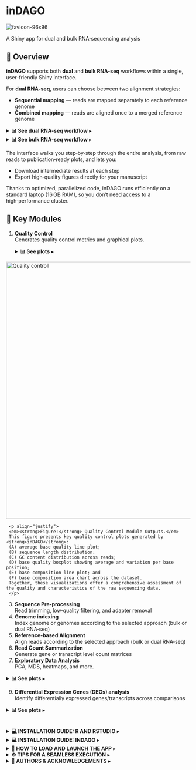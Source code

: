 # inDAGO
![favicon-96x96](https://github.com/user-attachments/assets/4d325017-c452-4e8d-95a7-12f1f7ccd6f7)

A Shiny app for dual and bulk RNA‑sequencing analysis

## 👀 Overview

**inDAGO** supports both **dual** and **bulk RNA-seq** workflows within a single, user-friendly Shiny interface.  

For **dual RNA-seq**, users can choose between two alignment strategies:

- **Sequential mapping** — reads are mapped separately to each reference genome  
- **Combined mapping** — reads are aligned once to a merged reference genome  

<details>
  <summary><strong>📊 See dual RNA-seq workflow</strong> ▸</summary>

  <br>

<img src="https://github.com/user-attachments/assets/f2bd0532-af8e-4f5c-810f-aebfa071b2fd" width="700" alt="Dual RNA-seq workflow"/>


  <p align="justify">
  <em><strong>Figure:</strong> Overview of the inDAGO dual RNA-seq workflow.</em>  
  The workflow supports both sequential and combined mapping approaches and consists of seven steps. Steps 1, 2, 5, 6, and 7 are common to both approaches, whereas Steps 3 and 4 differ.  
  <br><br>
  <strong>Step 1:</strong> Quality control of raw mixed reads (organism A + organism B, FASTQ format) using the <code>Biostrings</code> and <code>ShortRead</code> packages; visualizations are produced with <code>ggplot2</code> and custom R scripts.  
  <br>
  <strong>Step 2:</strong> Filtering of raw mixed reads using <code>Biostrings</code> and <code>ShortRead</code>.  
  <br>
  <strong>Step 3:</strong> Genome indexing of reference sequences (FASTA) performed with <code>Rsubread</code>. In the sequential approach, each organism is indexed separately; in the combined approach, a concatenated genome is indexed once.  
  <br>
  <strong>Step 4:</strong> Alignment of filtered reads, manipulation of SAM/BAM files, and in-silico discrimination of mixed transcripts using <code>Rsubread</code>, <code>Rsamtools</code>, and base R functions. The sequential approach performs two mappings (one per organism), while the combined approach performs a single mapping followed by computational read separation.  
  <br>
  <strong>Step 5:</strong> Assignment and summarization of mapped reads for each organism using <code>Rsubread</code>.  
  <br>
  <strong>Step 6:</strong> Exploration of summarized counts through statistical and graphical analysis using <code>ggplot2</code>, <code>pheatmap</code>, <code>Hmisc</code>, and <code>RNAseQC</code>.  
  <br>
  <strong>Step 7:</strong> Identification of differentially expressed genes (DEGs) with <code>edgeR</code> and <code>HTSFilter</code>.  
  </p>

</details>

<details>
  <summary><strong>📊 See bulk RNA-seq workflow</strong> ▸</summary>

  <br>
  
<img src="https://github.com/user-attachments/assets/6e73d380-1b5e-4279-a9dd-1eff7dd322c3" width="400" alt="Bulk RNA-seq workflow"/>


  <p align="justify">
  <em><strong>Figure:</strong> Overview of the inDAGO bulk RNA-seq workflow.</em>  
  The bulk RNA-seq workflow follows seven key steps, mirroring the dual workflow but focused on a single organism.  
  <br><br>
  <strong>Step 1:</strong> Quality control of raw reads.  
  <br>
  <strong>Step 2:</strong> Filtering of low-quality sequences.  
  <br>
  <strong>Step 3:</strong> Genome indexing of the reference genome (FASTA).  
  <br>
  <strong>Step 4:</strong> Alignment of reads to the reference.  
  <br>
  <strong>Step 5:</strong> Summarization of mapped reads by biological unit (e.g., gene).  
  <br>
  <strong>Step 6:</strong> Statistical exploration and visualization of read counts.  
  <br>
  <strong>Step 7:</strong> Identification of differentially expressed genes (DEGs).  
  <br><br>
  The bulk RNA-seq workflow uses the same core set of R packages as the dual pipeline, ensuring consistency and reproducibility across analyses.
  </p>

</details>

   
The interface walks you step‑by‑step through the entire analysis, from raw reads to publication‑ready plots, and lets you:

- Download intermediate results at each step  
- Export high‑quality figures directly for your manuscript  

Thanks to optimized, parallelized code, inDAGO runs efficiently on a standard laptop (16 GB RAM), so you don’t need access to a high‑performance cluster.

## 🔧 Key Modules

1. **Quality Control**  
   Generates quality control metrics and graphical plots.

   <details>
     <summary><strong>📊 See plots</strong> ▸</summary>

     <br>

<img src="https://github.com/user-attachments/assets/4d55ecb6-6277-4971-bd4e-e25fe0e0eb29" width="700" alt="Quality controll"/>


     <p align="justify">
     <em><strong>Figure:</strong> Quality Control Module Outputs.</em>  
     This figure presents key quality control plots generated by <strong>inDAGO</strong>:  
     (A) average base quality line plot;  
     (B) sequence length distribution;  
     (C) GC content distribution across reads;  
     (D) base quality boxplot showing average and variation per base position;  
     (E) base composition line plot; and  
     (F) base composition area chart across the dataset.  
     Together, these visualizations offer a comprehensive assessment of the quality and characteristics of the raw sequencing data.
     </p>

   </details>

  
3. **Sequence Pre‑processing**  
   Read trimming, low‑quality filtering, and adapter removal
4. **Genome indexing**  
   Index genome or genomes according to the selected approach (bulk or dual RNA‑seq)
5. **Reference‑based Alignment**  
   Align reads according to the selected approach (bulk or dual RNA‑seq) 
6. **Read Count Summarization**  
   Generate gene or transcript level count matrices  
7. **Exploratory Data Analysis**  
   PCA, MDS, heatmaps, and more.

<details>
  <summary><strong>📊 See plots</strong> ▸</summary>

  <br>

<img src="https://github.com/user-attachments/assets/2f00b130-a2de-49c8-b8d9-887fb0cfc140" width="700" alt="Exploratory Data Analysis"/>

  <p align="justify">
  <em><strong>Figure:</strong> Exploratory Data Analysis Module Outputs.</em>  
  This figure presents key exploratory data analysis plots generated by <strong>inDAGO</strong>:  
  (A) Principal Component Analysis (PCA) plot;  
  (B) Multi-Dimensional Scaling (MDS) plot;  
  (C) gene expression boxplot;  
  (D) library size bar plot;  
  (E) gene expression heatmap;  
  (F) correlation heatmap; and  
  (G) saturation plot.  
  Together, these visualizations provide a comprehensive overview of the exploratory data analysis results and the underlying characteristics of the count data.
  </p>

</details>
   
9. **Differential Expression Genes (DEGs) analysis**  
   Identify differentially expressed genes/transcripts across comparisons

<details>
  <summary><strong>📊 See plots</strong> ▸</summary>

  <br>

<img src="https://github.com/user-attachments/assets/a1610c8b-5c90-4dcf-ac0d-6d546372ea99" width="400" alt="Differential Expression Genes (DEGs) analysis"/>


  <p align="justify">
  <em><strong>Figure:</strong> Differential Expression Gene (DEG) Module Outputs.</em>  
  This figure presents key DEGs analysis plots generated by <strong>inDAGO</strong>:  
  (A) volcano plot; and  
  (B) UpSet plot.  
Together, these visualizations provide a comprehensive overview of the differential expression analysis results and highlight key transcriptional changes between conditions.
  </p>

</details>

<br>
<br>

<details>
  <summary><strong>💻 INSTALLATION GUIDE: R AND RSTUDIO</strong> ▸</summary>

###  1. Install R

**Official site:** [CRAN R Project](https://cran.r-project.org/)

| OS | Command or Link |
|----|-----------------|
| **Windows** | [Download R for Windows](https://cran.r-project.org/bin/windows/base/) and run the `.exe` installer.
| **macOS** | [Download R for macOS](https://cran.r-project.org/bin/macosx/) and run the `.pkg` installer.


---

###  2. Install RStudio (Posit Desktop)

**Official site:** [Posit RStudio Desktop](https://posit.co/download/rstudio-desktop/)

| OS | Command or Link |
|----|-----------------|
| **Windows** | Download the `.exe` installer and run it. |
| **macOS** | Download the `.dmg` installer and drag RStudio into Applications.

---

###  3. Verify installation
```bash
R --version
Rscript -e 'cat(R.version.string, "\n")'
```
  
</details>
<details>
   <summary><strong>💻 INSTALLATION GUIDE: INDAGO</strong> ▸</summary>


## How to install inDAGO from CRAN or GitHub

### Install the Bioconductor dependencies

```r

# Install Bioconductor dependencies if you don't have them yet
if (!requireNamespace("BiocManager", quietly = TRUE))
  install.packages("BiocManager")
bioc_pac <- c(
  "XVector",
  "ShortRead",
  "S4Vectors",
  "rtracklayer",
  "Rsubread",
  "Rsamtools",
  "Rfastp",
  "limma",
  "HTSFilter",
  "edgeR",
  "Biostrings",
  "BiocGenerics"
) 
for (pac in bioc_pac) {
  if (!requireNamespace(pac, quietly = TRUE))
    BiocManager::install(pac)
}

```

### Install inDAGO from GitHub

```r
#Install devtools if you don’t have it yet
if (!requireNamespace("devtools", quietly = TRUE))
  install.packages("devtools")

# Install inDAGO
devtools::install_github("inDAGOverse/inDAGO")

```

### Install inDAGO from CRAN (https://cran.r-project.org/web/packages/inDAGO/index.html)

```r

# Install inDAGO
install.packages("inDAGO")

```
</details>
<details>
   <summary><strong>🚀 HOW TO LOAD AND LAUNCH THE APP</strong> ▸</summary>

```r
# Load and launch the app
library(inDAGO)
inDAGO::inDAGO()

```
</details>
<details>
   <summary><strong>⚙️ TIPS FOR A SEAMLESS EXECUTION</strong> ▸</summary>
   
To ensure execution during long time-consuming steps such as reference‑based alignment:

💤 Disable sleep mode to keep your system active.

💡 Reduce screen brightness to save power.

These simple precautions can help avoid incomplete runs and unnecessary power consumption.

</details>
<details>
   <summary><strong>👥 AUTHORS & ACKNOWLEDGEMENTS</strong> ▸</summary>

- **Authors / Creators**  
  - Carmine Fruggiero (c.fruggiero@tigem.it)  
  - Gaetano Aufiero (gaetano.aufiero@unina.it)

- **Designated maintainer for CRAN Repository**  
  - Carmine Fruggiero (c.fruggiero@tigem.it)

- **Project Supervisor**  
  - Nunzio D'Agostino (nunzio.dagostino@unina.it)
</details>
